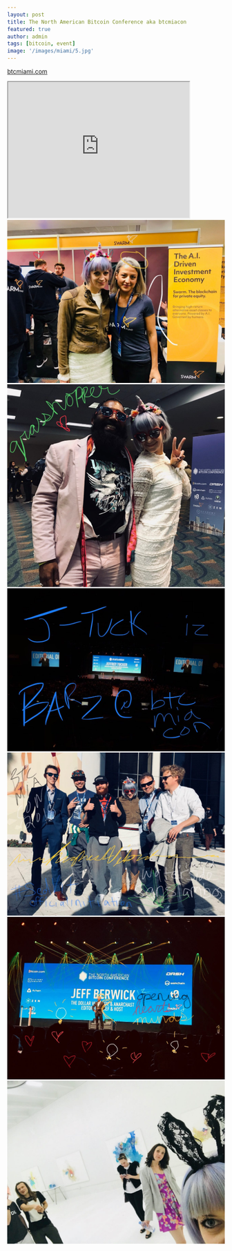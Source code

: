 ```yaml
---
layout: post
title: The North American Bitcoin Conference aka btcmiacon
featured: true
author: admin
tags: [bitcoin, event]
image: '/images/miami/5.jpg'
---
```


[btcmiami.com](https://btcmiami.com/)
<br>
<iframe width="420" height="315"
src="https://www.youtube.com/embed/S9YPiKrsaHU">
</iframe>
<img src="/images/miami/1.jpg" alt="1">
<br>
<img src="/images/miami/2.jpg" alt="2">
<br>
<img src="/images/miami/3.jpg" alt="3">
<br>
<img src="/images/miami/4.jpg" alt="4">
<br>
<a href="https://dollarvigilante.com/">
  <img src="/images/miami/5.jpg" alt="5">
<br>
<img src="/images/miami/6.jpg" alt="6">

